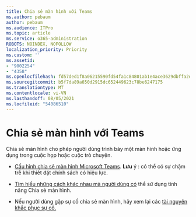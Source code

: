 ```yaml
---
title: Chia sẻ màn hình với Teams
ms.author: pebaum
author: pebaum
ms.audience: ITPro
ms.topic: article
ms.service: o365-administration
ROBOTS: NOINDEX, NOFOLLOW
localization_priority: Priority
ms.custom: ''
ms.assetid:
- "9002254"
- "4358"
ms.openlocfilehash: fd57ded1f8a06215590fd54fa1c84801ab1e4ace3629dbffa2d08026139a96fd
ms.sourcegitcommit: b5f7da89a650d2915dc652449623c78be6247175
ms.translationtype: MT
ms.contentlocale: vi-VN
ms.lasthandoff: 08/05/2021
ms.locfileid: "54086510"
---
```

# <a name="screen-sharing-with-teams"></a>Chia sẻ màn hình với Teams

Chia sẻ màn hình cho phép người dùng trình bày một màn hình hoặc ứng dụng trong cuộc họp hoặc cuộc trò chuyện.

- [Cấu hình chia sẻ màn hình Microsoft Teams](https://docs.microsoft.com/microsoftteams/configure-desktop-sharing). **Lưu** ý : có thể có sự chậm trễ khi thiết đặt chính sách có hiệu lực. 

- [Tìm hiểu những cách khác nhau mà người dùng có](https://docs.microsoft.com/microsoftteams/meeting-policies-in-teams#meeting-policy-settings---content-sharing) thể sử dụng tính năng Chia sẻ màn hình. 

- Nếu người dùng gặp sự cố chia sẻ màn hình, hãy xem lại các [tài nguyên khắc phục sự cố.](https://docs.microsoft.com/microsoftteams/connectivity-issues) 
